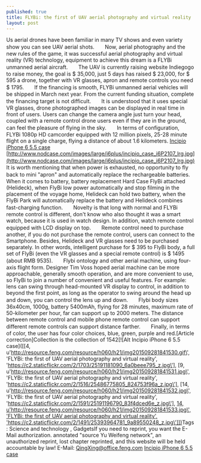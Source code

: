 ```yaml
---
published: true
title: FLYBi: the first of UAV aerial photography and virtual reality
layout: post
---
```

Us aerial drones have been familiar in many TV shows and even variety show you can see UAV aerial shots.　　Now, aerial photography and the new rules of the game, it was successful aerial photography and virtual reality (VR) technology, equipment to achieve this dream is a FLYBi unmanned aerial aircraft.　　The UAV is currently raising website Indiegogo to raise money, the goal is $ 35,000, just 5 days has raised $ 23,000, for $ 595 a drone, together with VR glasses, apron and remote controls you need $ 1795.　　If the financing is smooth, FLYBi unmanned aerial vehicles will be shipped in March next year. From the current funding situation, complete the financing target is not difficult.　　It is understood that it uses special VR glasses, drone photographed images can be displayed in real time in front of users. Users can change the camera angle just turn your head, coupled with a remote control drone users even if they are in the ground, can feel the pleasure of flying in the sky.　　In terms of configuration, FLYBi 1080p HD camcorder equipped with 12 million pixels, 25-28 minute flight on a single charge, flying a distance of about 1.6 kilometers. [Incipio iPhone 6 5.5 case](https://orangecounty.craigslist.org/mob/5408900209.html) [http://www.nodcase.com/images/large/i6plus/incipio_case_i6P2107_lrg.jpg](http://www.nodcase.com/images/large/i6plus/incipio_case_i6P2107_lrg.jpg) 　　It is worth mentioning that when power is exhausted, no opportunity to fly back to mini \"apron\" and automatically replace the rechargeable batteries.　　When it comes to battery, battery replacement Hard Case FlyBi attached (Helideck), when FlyBi low power automatically and stop filming in the placement of the voyage home, Helideck can hold two battery, when the FlyBi Park will automatically replace the battery and Helideck combines fast-charging function.　　Novelty is that long with normal and FLYBi remote control is different, don\'t know who also thought it was a smart watch, because it is used in watch design. In addition, watch remote control equipped with LCD display on top.　　Remote control need to purchase another, if you do not purchase the remote control, users can connect to the Smartphone. Besides, Helideck and VR glasses need to be purchased separately. In other words, intelligent purchase for $ 395 to FlyBi body, a full set of FlyBi (even the VR glasses and a special remote control) is $ 1495 (about RMB 9535).　　Flybi ontology and other aerial machine, using four-axis flight form. Designer Tim Voss hoped aerial machine can be more approachable, generally smooth operation, and are more convenient to use, so FlyBi to join a number of convenient and useful features. For example: lens can swing through head-mounted VR display to control, in addition to beyond the first point, as long as the operator to swing around the head up and down, you can control the lens up and down.　　Flybi body sizes 36x40cm, 1000g, battery 5400mAh, flying for 28 minutes, maximum rate of 50-kilometer per hour, far can support up to 2000 meters. The distance between remote control and mobile phone remote control can support different remote controls can support distance farther.　　Finally, in terms of color, the user has four color choices, blue, green, purple and red.[Article correction]Collection is the collection of 1542[![Alt Incipio iPhone 6 5.5 case]([[4, u\'http://resource.feng.com/resource/h060/h21/img201509281841530.gif\', \'FLYBi: the first of UAV aerial photography and virtual reality\', \'https://c2.staticflickr.com/2/1703/25191181090_6a0beee795_z.jpg\'], [9, u\'http://resource.feng.com/resource/h060/h21/img201509281841531.jpg\', \'FLYBi: the first of UAV aerial photography and virtual reality\', \'https://c2.staticflickr.com/2/1516/25486775805_824753f96a_z.jpg\'], [14, u\'http://resource.feng.com/resource/h060/h21/img201509281841532.jpg\', \'FLYBi: the first of UAV aerial photography and virtual reality\', \'https://c2.staticflickr.com/2/1591/25191196790_83f4dced6e_z.jpg\'], [14, u\'http://resource.feng.com/resource/h060/h21/img201509281841533.jpg\', \'FLYBi: the first of UAV aerial photography and virtual reality\', \'https://c2.staticflickr.com/2/1491/25393964781_9a89550248_z.jpg\']])](http://www.nodcase.com/incipio-dualpro-iphone-6-plus-case-navy-blue-p-4898.html)Tags: Science and technology , GadgetsIf you need to reprint, you want the E-Mail authorization. annotated \"source Yu Weifeng network\", an unauthorized reprint, lost chapter reprinted, and this website will be held accountable by law! E-Mail: QingXing@office.feng.com [Incipio iPhone 6 5.5 case](http://www.nodcase.com/incipio-dualpro-iphone-6-plus-case-navy-blue-p-4898.html)